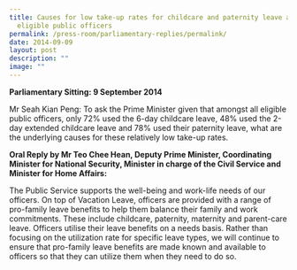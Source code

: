```yaml
---
title: Causes for low take‑up rates for childcare and paternity leave amongst
  eligible public officers
permalink: /press-room/parliamentary-replies/permalink/
date: 2014-09-09
layout: post
description: ""
image: ""
---
```

**Parliamentary Sitting: 9 September 2014**

Mr Seah Kian Peng: To ask the Prime Minister given that amongst all eligible public officers, only 72% used the 6-day childcare leave, 48% used the 2-day extended childcare leave and 78% used their paternity leave, what are the underlying causes for these relatively low take-up rates.

**Oral Reply by Mr Teo Chee Hean, Deputy Prime Minister, Coordinating Minister for National Security, Minister in charge of the Civil Service and Minister for Home Affairs:**

The Public Service supports the well-being and work-life needs of our officers. On top of Vacation Leave, officers are provided with a range of pro-family leave benefits to help them balance their family and work commitments. These include childcare, paternity, maternity and parent-care leave. Officers utilise their leave benefits on a needs basis. Rather than focusing on the utilization rate for specific leave types, we will continue to ensure that pro-family leave benefits are made known and available to officers so that they can utilize them when they need to do so.
